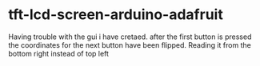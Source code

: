 # tft-lcd-screen-arduino-adafruit
Having trouble with the gui  i have cretaed. after the first button is pressed the coordinates for the next button have been flipped. Reading it from the bottom right instead of top left
